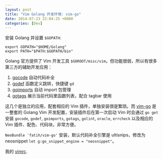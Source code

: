 ```yaml
---
layout: post
title: "Vim Golang 开发环境: vim-go"
date: 2014-07-23 22:04:25 +0800
categories: [Dev]
---
```


安装 Golang 并设置 `$GOPATH`:

```
export GOPATH="$HOME/Golang"
export PATH="$PATH:$GOPATH/bin"
```

Golang 官方提供了 Vim 开发工具 `$GOROOT/misc/vim`，但功能很弱，所以有很多第三方的辅助开发应用：

1. [gocode][1] 自动代码补全
1. [godef][2] 函数定义跳转，快捷键 `gd`
1. [goimports][3] 自动 import 包管理
2. [gotags][4] 展示当前代码里函数列表，配合 tagbar 使用

这几个是独立的应用，配套相应的 Vim 插件，单独安装很是繁琐。而 [vim-go][5] 是一整套的 Golang Vim 开发配置，安装插件后在第一次启动 Vim 时会通过 `go get` 安装 `gocode`, `godef`, `goimports`, `gotags`, `golint`, `oracle`, `errcheck` 以及相应的 Vim 插件、配色、代码块，非常方便。

`NeoBundle 'fatih/vim-go'` 安装，默认代码补全引擎是 ultisnips，修改为 neosnippet `let g:go_snippet_engine = "neosnippet"`。

我的 [vimrc][6].

[1]:https://github.com/nsf/gocode
[2]:http://godoc.org/code.google.com/p/rog-go/exp/cmd/godef
[3]:https://github.com/bradfitz/goimports
[4]:https://github.com/jstemmer/gotags
[5]:https://github.com/fatih/vim-go/
[6]:https://github.com/fannheyward/vimrc

